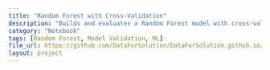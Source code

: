 ```yaml
---
title: "Random Forest with Cross-Validation"
description: "Builds and evaluates a Random Forest model with cross-validation and performance metrics."
category: "Notebook"
tags: [Random Forest, Model Validation, ML]
file_url: https://github.com/DataForSolution/DataForSolution.github.io/blob/main/projects/random-forest.ipynb
layout: project
---
```


